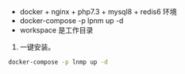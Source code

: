 - docker + nginx + php7.3 + mysql8 + redis6 环境
- docker-compose -p lpnm up -d
- workspace 是工作目录

1. 一键安装。

```sh
docker-compose -p lnmp up -d
```

